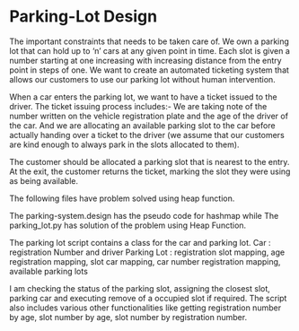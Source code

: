 # Parking-Lot Design

The important constraints that needs to be taken care of.
We own a parking lot that can hold up to ‘n’ cars at any given point in time. Each slot is given a number starting at one increasing with increasing distance from the entry point in steps of one. We want to create an automated ticketing system that allows our customers to use our parking lot without human intervention.

When a car enters the parking lot, we want to have a ticket issued to the driver. The ticket issuing process includes:- 
We are taking note of the number written on the vehicle registration plate and the age of the driver of the car.
And we are allocating an available parking slot to the car before actually handing over a ticket to the driver (we assume that our customers are kind enough to always park in     the slots allocated to them).


The customer should be allocated a parking slot that is nearest to the entry. At the exit, the customer returns the ticket, marking the slot they were using as being available.

The following files have problem solved using heap function.

The parking-system.design has the pseudo code for hashmap
while The parking_lot.py has solution of the problem using Heap Function.

The parking lot script contains a class for the car and parking lot. 
Car : registration Number and driver
Parking Lot : registration slot mapping, age registration mapping, slot car mapping, car number registration mapping, available parking lots

I am checking the status of the parking slot, assigning the closest slot, parking car and executing remove of a occupied slot if required.
The script also includes various other functionalities like getting registration number by age, slot number by age, slot number by registration number.
